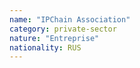 ```yaml
---
name: "IPChain Association"
category: private-sector
nature: "Entreprise"
nationality: RUS
---
```

    